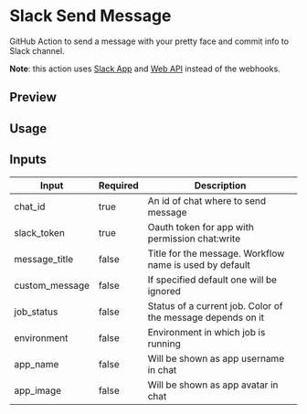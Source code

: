 # Slack Send Message

GitHub Action to send a message with your pretty face and commit info to Slack channel. 

**Note**: this action uses [Slack App](https://api.slack.com/start/apps) and [Web API](https://api.slack.com/web) instead of the webhooks.

## Preview


## Usage




## Inputs

| Input          | Required | Description                                                 |
|----------------|----------|-------------------------------------------------------------|
| chat_id        | true     | An id of chat where to send message                         |
| slack_token    | true     | Oauth token for app with permission chat:write              |
| message_title  | false    | Title for the message. Workflow name is used by default     |
| custom_message | false    | If specified default one will be ignored                    |
| job_status     | false    | Status of a current job. Color of the message depends on it |
| environment    | false    | Environment in which job is running                         |
| app_name       | false    | Will be shown as app username in chat                       |
| app_image      | false    | Will be shown as app avatar in chat                         |